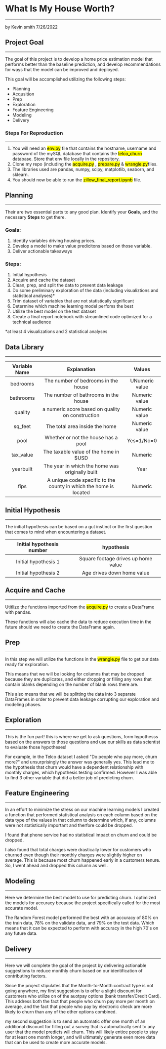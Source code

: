 # What Is My House Worth?
---
by Kevin smith 7/26/2022

## Project Goal
---
The goal of this project is to develop a home price estimation model that performs better than the baseline prediction, and develop recommendations for ways that the model can be improved and deployed. 

This goal will be accomplished utilizing the following steps:

* Planning
* Acqusition
* Prep
* Exploration
* Feature Engineering
* Modeling
* Delivery

### Steps For Reproduction
---
1. You will need an <mark>env.py</mark> file that contains the hostname, username and password of the mySQL database that contains the <mark>telco_churn</mark> database. Store that env file locally in the repository.
2. Clone my repo (including the <mark>acquire.py</mark> , <mark>prepare.py</mark> & <mark>wrangle.py</mark>files.
3. The libraries used are pandas, numpy, scipy, matplotlib, seaborn, and sklearn.
4. You should now be able to run the <mark>zillow_final_report.ipynb</mark> file.

## Planning
---
Their are two essential parts to any good plan. Identify your **Goals**, and the necessary **Steps** to get there. 

### Goals:
1. Identify variables driving housing prices.
2. Develop a model to make value predicitons based on those variable. 
3. Deliver actionable takeaways

### Steps:
1. Initial hypothesis
2. Acquire and cache the dataset
3. Clean, prep, and split the data to prevent data leakage
4. Do some preliminary exploration of the data (including visualiztions and statistical analyses)*
5. Trim dataset of variables that are not statistically significant
6. Determine which machine learning model perfoms the best
7. Utilize the best model on the test dataset
8. Create a final report notebook with streamlined code optimized for a technical audience

*at least 4 visualizations and 2 statistical analyses

## Data Library
---
| **Variable Name** | **Explanation** | **Values** |
| :---: | :---: | :---: |
| bedrooms | The number of bedrooms in the house | UNumeric value |
| bathrooms | The number of bathrooms in the house | Numeric value |
| quality | a numeric score based on quality on construction | Numeric value|
| sq_feet | The total area inside the home | Numeric value |
| pool | Whether or not the house has a pool | Yes=1/No=0|
| tax_value| The taxable value of the home in $USD | Numeric |
| yearbuilt | The year in which the home was originally built | Year |
| fips | A unique code specific to the county in which the home is located| Numeric |



## Initial Hypothesis
--- 
The initial hypothesis can be based on a gut instinct or the first question that comes to mind when encountering a dataset.

|**Initial hypothesis number** |**hypothesis** |
| :---: | :---: |
|Initial hypothesis 1 | Square footage drives up home value|
|Initial hypothesis 2 | Age drives down home value|

## Acquire and Cache
---
Utitlize the functions imported from the <mark>acquire.py</mark> to create a DataFrame with pandas.

These functions will also cache the data to reduce execution time in the future should we need to create the DataFrame again.

## Prep
--- 
In this step we will utilize the functions in the <mark>wrangle.py</mark> file to get our data ready for exploration. 

This means that we will be looking for columns that may be dropped because they are duplicates, and either dropping or filling any rows that contain blanks depending on the number of blank rows there are.

This also means that we will be splitting the data into 3 separate DataFrames in order to prevent data leakage corrupting our exploration and modeling phases.


## Exploration
---
This is the fun part! this is where we get to ask questions, form hypothesss based on the answers to those questions and use our skills as data scientist to evaluate those hypotheses!

For example, in the Telco dataset I asked "Do people who pay more, churn more?" and unsurprisingly the answer was generally yes. This lead me to the hypothesis that churn would have a dependent relationship with monthly charges, which hypothesis testing confirmed. However I was able to find 3 other variable that did a better job of predicting churn.

## Feature Engineering
---
In an effort to minimize the stress on our machine learning models I created a function that performed statistical analysis on each column based on the data type of the values in that column to determine which, if any, columns were not statistically important and therfore could be dropped. 

I found that phone service had no statistical impact on churn and could be dropped.

I also found that total charges were drastically lower for customers who churned even though their monthly charges were slightly higher on average. This is because most churn happened early in a customers tenure. So, I went ahead and dropped this column as well. 

## Modeling
---
Here we determine the best model to use for predicting churn. I optimized the models for accuracy because the project specifically called for the most accurate model. 

The Random Forest model performed the best with an accuracy of 80% on the train data, 78% on the validate data, and 79% on the test data. Which means that it can be expected to perform with accuracy in the high 70's on any future data. 

## Delivery
---
Here we will complete the goal of the project by delivering actionable suggestions to reduce monthly churn based on our identification of contributing factors. 

Since the project stipulates that the Month-to-Month contract type is not going anywhere, my first suggestion is to offer a slight discount for customers who utilize on of the auotpay options (bank transfer/Credit Card). This address both the fact that people who churn pay more per month on average, and the fact that people who pay by electronic check are more likely to churn than any of the other options combined. 

my second suggestion is to send an automatic offer one month of an additional discount for filling out a survey that is automatically sent to any user that the model predicts will churn. This will likely entice people to stay for at least one month longer, and will ultimately generate even more data that can be used to create more accurate models. 
